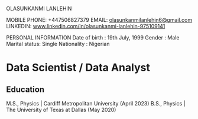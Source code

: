 OLASUNKANMI LANLEHIN

MOBILE PHONE: +447506827379	EMAIL: olasunkanmilanlehin6@gmail.com   
LINKEDIN: www.linkedin.com/in/olasunkanmi-lanlehin-975109141 

PERSONAL INFORMATION
Date of birth   :	19th July, 1999
Gender            :	Male
Marital status:	Single
Nationality     :	Nigerian


# Data Scientist / Data Analyst

## Education

M.S., Physics | Cardiff Metropolitan University (April 2023)
B.S., Physics | The University of Texas at Dallas (May 2020)


